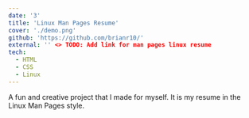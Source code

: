 ```yaml
---
date: '3'
title: 'Linux Man Pages Resume'
cover: './demo.png'
github: 'https://github.com/brianr10/'
external: '' <> TODO: Add link for man pages linux resume
tech:
  - HTML
  - CSS
  - Linux
---
```


A fun and creative project that I made for myself. It is my resume in the Linux Man Pages style.